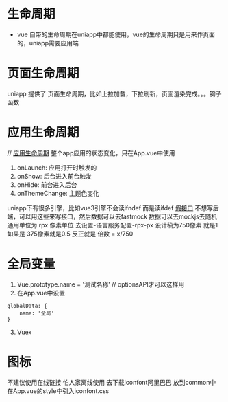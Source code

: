 # 生命周期
- vue 自带的生命周期在uniapp中都能使用，vue的生命周期只是用来作页面的，uniapp需要应用端

# 页面生命周期
uniapp 提供了 页面生命周期，比如上拉加载，下拉刷新，页面渲染完成。。。钩子函数

# 应用生命周期
// [应用生命周期](https://uniapp.dcloud.net.cn/collocation/App.html#applifecycle)
	整个app应用的状态变化，只在App.vue中使用
1. onLaunch: 应用打开时触发的
2. onShow: 后台进入前台触发
3. onHide: 前台进入后台
4. onThemeChange: 主题色变化

uniapp下有很多引擎，比如vue3引擎不会读ifndef  而是读ifdef
[假接口](https://mock.presstime.cn/) 不想写后端，可以用这些来写接口，然后数据可以去fastmock 数据可以去mockjs去随机
通用单位为 rpx 像素单位
去设置-语言服务配置-rpx-px 设计稿为750像素 就是1  如果是 375像素就是0.5   反正就是  倍数 = x/750  

# 全局变量
1. Vue.prototype.name = '测试名称'  // optionsAPI才可以这样用
2. 在App.vue中设置
```
globalData: {
	name: '全局'
}
```
3. Vuex 

# 图标
不建议使用在线链接  怕人家离线使用
去下载iconfont阿里巴巴 放到common中
在App.vue的style中引入iconfont.css